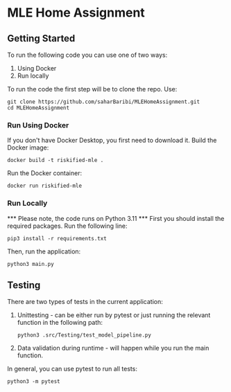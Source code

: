 # MLE Home Assignment

## Getting Started

To run the following code you can use one of two ways:
1. Using Docker
2. Run locally

To run the code the first step will be to clone the repo. Use: 
```
git clone https://github.com/saharBaribi/MLEHomeAssignment.git
cd MLEHomeAssignment
```

### Run Using Docker 
If you don't have Docker Desktop, you first need to download it. 
Build the Docker image: 
```
docker build -t riskified-mle .
```

Run the Docker container: 
```
docker run riskified-mle
```


### Run Locally 
*** Please note, the code runs on Python 3.11 ***
First you should install the required packages. Run the following line: 

``` 
pip3 install -r requirements.txt
```

Then, run the application: 

```
python3 main.py
```

## Testing
There are two types of tests in the current application: 
1. Unittesting - can be either run by pytest or just running the relevant function in the following path:
   ```
   python3 .src/Testing/test_model_pipeline.py
   ```
2. Data validation during runtime - will happen while you run the main function. 

In general, you can use pytest to run all tests: 
   ```
   python3 -m pytest
   ```




 

